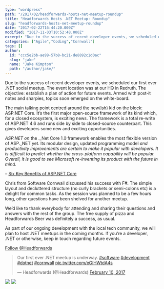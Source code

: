```yaml
---
type: "wordpress"
path: "/2017/02/headforwards-hosts-net-meetup-roundup"
title: "Headforwards Hosts .NET Meetup: Roundup"
slug: "headforwards-hosts-net-meetup-roundup"
date: "2017-02-22T16:44:20.000Z"
modified: "2017-11-03T10:52:48.000Z"
excerpt: "Due to the success of recent developer events, we scheduled our first ever .NET social meetup. The event location was at our HQ in Redruth. The objective: establish a plan of action for future events. Armed with post-it notes and sharpies, topics soon emerged on the white-board. The main talking point centred around the new(ish) …"
categories: ["Agile","Coding","Cornwall"]
tags: []
author:
  id: "ccc5e2bb-ae99-57b8-bc21-de8892c1d0ac"
  slug: "jake"
  name: "Jake Kimpton"
  path: "/author/jake/"
---
```

Due to the success of recent developer events, we scheduled our first ever .NET social meetup. The event location was at our HQ in Redruth. The objective: establish a plan of action for future events. Armed with post-it notes and sharpies, topics soon emerged on the white-board.

The main talking point centred around the new(ish) kid on the block: ASP.NET Core. It’s the first major open-source framework of its kind which, for a closed ecosystem, is exciting news. The framework is a total re-write of ASP.NET 4.6 and runs side by side to closed-source counterpart. This gives developers some new and exciting opportunities.

_ASP.NET on_ the ._Net Core 1.0 framework enables the most flexible version of ASP._NET yet. Its modular design, updated programming model _and productivity improvements are certain to make it popular with developers. It is difficult to predict whether the cross-platform capability will be popular. Overall, it is good to see Microsoft re-inventing its product with the future in mind._

– [Six Key Benefits of ASP.NET Core](http://www.trigent.com/blog/six-key-benefits-of-asp-net-core-1-0-which-make-it-different-better/)

Chris from Software Cornwall discussed his success with F#. The simple layout and decluttered structure (no curly brackets or semi-colons etc) is a delight for common tasks. As the session was planned to be a few hours long, other questions have been shelved for another meetup.

We’d like to thank everybody for attending and sharing their questions and answers with the rest of the group. The free supply of pizza and Headforwards Beer was definitely a success, as usual.

As part of our ongoing development with the local tech community, we will plan to host .NET meetups in the coming months. If you’re a developer, .NET or otherwise, keep in touch regarding future events.

[Follow @Headforwards](https://twitter.com/Headforwards)

> Our first ever .NET meetup is underway. [#software](https://twitter.com/hashtag/software?src=hash) [#development](https://twitter.com/hashtag/development?src=hash) [#dotnet](https://twitter.com/hashtag/dotnet?src=hash) [#cornwall](https://twitter.com/hashtag/cornwall?src=hash) [pic.twitter.com/eGiHWtdA4s](https://t.co/eGiHWtdA4s)
> 
> — Headforwards (@Headforwards) [February 10, 2017](https://twitter.com/Headforwards/status/830105259804618753)

<section class="gallery">


![](/wp-content/uploads/2017/02/IMG_1364-web-2048-2.jpg)
![](/wp-content/uploads/2017/02/IMG_1357-web-2048-2.jpg)

</section>

